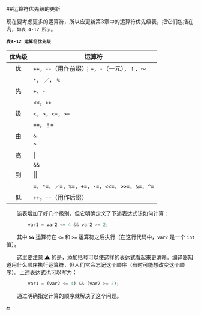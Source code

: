 ##运算符优先级的更新

现在要考虑更多的运算符，所以应更新第3章中的运算符优先级表，把它们包括在内，`如表 4-12 所示`。

**`表4-12 运算符优先级`**

| 优先级 | 运算符 |
|:-:|-|
| 优 | `++`，`--`（用作前缀）；`+`，`-`（一元），`！`，`～` |
|  | `*`， `／`， `%` |
| 先 | `+`，`-` |
|  | `<<`，`>>` |
| 级 | `<`，`>`，`<=`，`>=` |
|  | `==`，`！=` |
| 由 | `&` |
|| `^` |
| 高 | &#124; |
|| `&&` |
| 到 | &#124;&#124; |
|| `=`，`*=`，`／=`，`%=`，`+=`，`-=`，`<<=`，`>>=`，`&=`，`^=` |
| 低 | `++`，`--`（用作后缀） |


&emsp;&emsp;该表增加了好几个级别，但它明确定义了下述表达式该如何计算：

```csharp
        var1 = var2 <= 4 && var2 >= 2;
```

&emsp;&emsp;其中 **`&&`** 运算符在 `<=` 和 `>=` 运算符之后执行（在这行代码中，`var2` 是一个 `int` 值）。

&emsp;&emsp;这里要注意 ⚠️ 的是，添加括号可以使这样的表达式看起来更清晰。编译器知道用什么顺序执行运算符，但人们常会忘记这个顺序（有时可能想改变这个顺序）。上述表达式也可以写为：

```javascript
        var1 = (var2 <= 4) && (var2 >= 2);
```

&emsp;&emsp;通过明确指定计算的顺序就解决了这个问题。




🔚